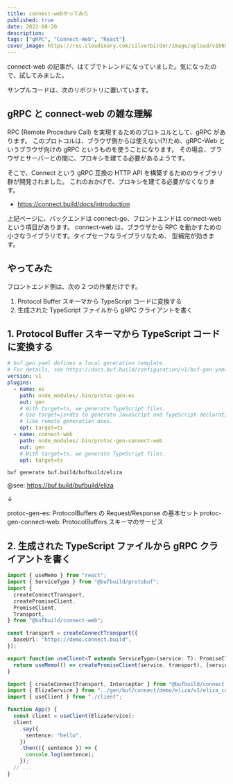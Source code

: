 ```yaml
---
title: connect-webやってみた
published: true
date: 2022-08-20
description:
tags: ["gRPC", "Connect-Web", "React"]
cover_image: https://res.cloudinary.com/silverbirder/image/upload/v1660991073/silver-birder.github.io/connect-web-sample.png
---
```


connect-web の記事が、はてブでトレンドになっていました。気になったので、試してみました。

<ogp-me src="https://future-architect.github.io/articles/20220819a/"></ogp-me>

サンプルコードは、次のリポジトリに置いています。

<ogp-me src="https://github.com/Silver-birder/playground/tree/main/node/connect-web-example/frontend"></ogp-me>

## gRPC と connect-web の雑な理解

RPC (Remote Procedure Call) を実現するためのプロトコルとして、gRPC があります。
このプロトコルは、ブラウザ側からは使えない(?)ため、gRPC-Web というブラウザ向けの gRPC というものを使うことになります。
その場合、ブラウザとサーバーとの間に、プロキシを建てる必要があるようです。

そこで、Connect という gRPC 互換の HTTP API を構築するためのライブラリ群が開発されました。
これのおかげで、プロキシを建てる必要がなくなります。

- https://connect.build/docs/introduction

上記ページに、バックエンドは connect-go、フロントエンドは connect-web という項目があります。
connect-web は、ブラウザから RPC を動かすための小さなライブラリです。タイプセーフなライブラリなため、
型補完が効きます。

## やってみた

フロントエンド側は、次の 2 つの作業だけです。

1. Protocol Buffer スキーマから TypeScript コードに変換する
2. 生成された TypeScript ファイルから gRPC クライアントを書く

## 1. Protocol Buffer スキーマから TypeScript コードに変換する

```yaml
# buf.gen.yaml defines a local generation template.
# For details, see https://docs.buf.build/configuration/v1/buf-gen-yaml
version: v1
plugins:
  - name: es
    path: node_modules/.bin/protoc-gen-es
    out: gen
    # With target=ts, we generate TypeScript files.
    # Use target=js+dts to generate JavaScript and TypeScript declaration files
    # like remote generation does.
    opt: target=ts
  - name: connect-web
    path: node_modules/.bin/protoc-gen-connect-web
    out: gen
    # With target=ts, we generate TypeScript files.
    opt: target=ts
```

```
buf generate buf.build/bufbuild/eliza
```

@see: https://buf.build/bufbuild/eliza

↓

protoc-gen-es: ProtocolBuffers の Request/Response の基本セット
protoc-gen-connect-web: ProtocolBuffers スキーマのサービス

## 2. 生成された TypeScript ファイルから gRPC クライアントを書く

```typescript
import { useMemo } from "react";
import { ServiceType } from "@bufbuild/protobuf";
import {
  createConnectTransport,
  createPromiseClient,
  PromiseClient,
  Transport,
} from "@bufbuild/connect-web";

const transport = createConnectTransport({
  baseUrl: "https://demo.connect.build",
});

export function useClient<T extends ServiceType>(service: T): PromiseClient<T> {
  return useMemo(() => createPromiseClient(service, transport), [service]);
}
```

```typescript
import { createConnectTransport, Interceptor } from "@bufbuild/connect-web";
import { ElizaService } from "../gen/buf/connect/demo/eliza/v1/eliza_connectweb";
import { useClient } from "./client";

function App() {
  const client = useClient(ElizaService);
  client
    .say({
      sentence: "hello",
    })
    .then(({ sentence }) => {
      console.log(sentence);
    });
  // ...
}
```
